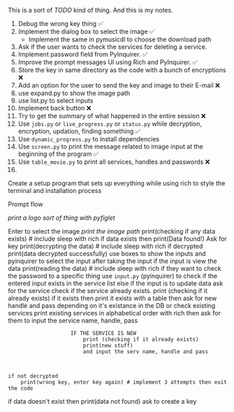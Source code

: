 This is a sort of _TODO_ kind of thing. And this is my notes.

1. Debug the wrong key thing ✅
2. Implement the dialog box to select the image ✅
    - Implement the same in pymusicdl to choose the download path
3. Ask if the user wants to check the services for deleting a service. 
4. Implement password field from PyInquirer. ✅
5. Improve the prompt messages UI using Rich and PyInquirer. ✅
7. Store the key in same directory as the code with a bunch of encryptions ❌
8. Add an option for the user to send the key and image to their E-mail ❌
9. use expand.py to show the image path 
10. use list.py to select inputs
11. Implement back button ❌
12. Try to get the summary of what happened in the entire session ❌
13. Use `jobs.py` or `live_progress.py` or `status.py` while decryption, encryption, updation, finding something ✅
14. Use `dynamic_progress.py` to install dependencies 
15. Use `screen.py` to print the message related to image input at the beginning of the program ✅
16. Use `table_movie.py` to print all services, handles and passwords ❌
17. 


Create a setup program that sets up everything while using rich to style the terminal and installation process

Prompt flow

_print a logo sort of thing with pyfiglet_

Enter to select the image
_print the image path_
print(checking if any data exists) # include sleep with rich
if data exists then
    print(Data found!)
    Ask for key
    print(decrypting the data) # include sleep with rich
    if decrypted
        print(data decrypted successfully)
        use boxes to show the inputs and pyinquirer to select the input
        after taking the input
        if the input is view the data
            print(reading the data) # include sleep with rich
            if they want to check the password to a specific thing
                use `input.py` (pyinquirer) to check if the entered input exists in the service list
        else if the input is to update data
            ask for 
                the service 
                    check if the service already exists. print (checking if it already exists)
                    if it exists then print it exists with a table
                    then ask for new handle and pass depending on it's existance in the DB
                or check existing services
                    print existing services in alphabetical order with rich
                    then ask for them to input the service name, handle, pass

                        IF THE SERVICE IS NEW
                            print (checking if it already exists)
                            print(new stuff)
                            and input the serv name, handle and pass
                            
                    

    if not decrypted
        print(wrong key, enter key again) # implement 3 attempts then exit the code

if data doesn't exist then
    print(data not found)
    ask to create a key
